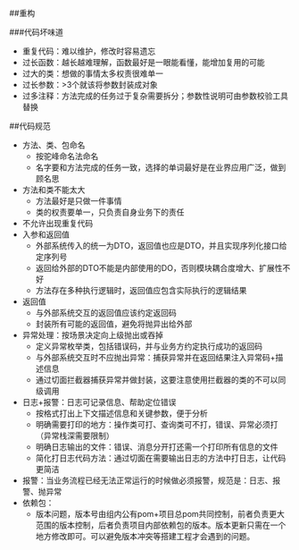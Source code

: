 ##重构


###代码坏味道

* 重复代码：难以维护，修改时容易遗忘
* 过长函数：越长越难理解，函数最好是一眼能看懂，能增加复用的可能
* 过大的类：想做的事情太多权责很难单一
* 过长参数：>3个就该将参数封装成对象
* 过多注释：方法完成的任务过于复杂需要拆分；参数性说明可由参数校验工具替换



##代码规范

* 方法、类、包命名
	* 按驼峰命名法命名
	* 名字要和方法完成的任务一致，选择的单词最好是在业界应用广泛，做到顾名思
* 方法和类不能太大
	* 方法最好是只做一件事情
	* 类的权责要单一，只负责自身业务下的责任
* 不允许出现重复代码
* 入参和返回值
	* 外部系统传入的统一为DTO，返回值也应是DTO，并且实现序列化接口给定序列号
	* 返回给外部的DTO不能是内部使用的DO，否则模块耦合度增大、扩展性不好
	* 方法存在多种执行逻辑时，返回值应包含实际执行的逻辑结果
* 返回值
	* 与外部系统交互的返回值应该约定返回码
	* 封装所有可能的返回值，避免将抛异出给外部
* 异常处理：按场景决定向上级抛出或吞掉
	* 定义异常枚举类，包括错误码，并与业务方约定执行成功的返回码
	* 与外部系统交互时不应抛出异常：捕获异常并在返回结果注入异常码+描述信息
	* 通过切面拦截器捕获异常并做封装，这要注意使用拦截器的类的不可以同级调用
* 日志+报警：日志可记录信息、帮助定位错误
	* 按格式打出上下文描述信息和关键参数，便于分析
	* 明确需要打印的地方：操作类可打、查询类可不打，错误、异常必须打（异常栈深需要限制）
	* 明确日志输出的文件：错误、消息分开打还需一个打印所有信息的文件
	* 简化打日志代码方法：通过切面在需要输出日志的方法中打日志，让代码更简洁
* 报警：当业务流程已经无法正常运行的时候做必须报警，规范是：日志、报警、抛异常
* 依赖包：
	* 版本问题，版本号由组内公有pom+项目总pom共同控制，前者负责更大范围的版本控制，后者负责项目内部依赖包的版本。版本更新只需在一个地方修改即可。可以避免版本冲突等搭建工程才会遇到的问题。